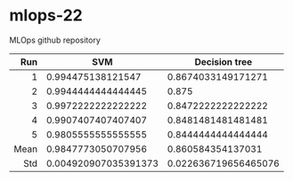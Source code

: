 # mlops-22
MLOps github repository
 
| Run | SVM | Decision tree |
| ---: | --- | --- |
| 1 | 0.994475138121547 | 0.8674033149171271 |
| 2 | 0.9944444444444445 | 0.875 | 
| 3 | 0.9972222222222222 |	0.8472222222222222 | 
| 4 | 0.9907407407407407 |	0.8481481481481481 | 
| 5 | 0.9805555555555555 |	0.8444444444444444 |
| Mean | 0.9847773050707956 |	0.860584354137031 |
| Std | 0.004920907035391373 |	0.022636719656465076 |
